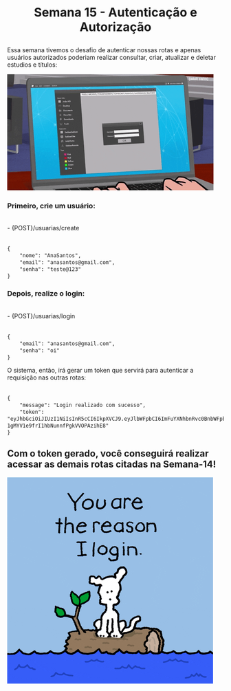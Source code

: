 <h1 align="center">
    <br>
    <p align="center">Semana 15 - Autenticação e Autorização<p>
</h1>


Essa semana tivemos o desafio de autenticar nossas rotas e apenas usuários autorizados poderiam realizar consultar, criar, atualizar e deletar estudios e títulos:

![gif "acess denied"](img/acessDenied.gif)

### Primeiro, crie um usuário:
<br>
- {POST}/usuarias/create
<br>
<br>

```
{
	"nome": "AnaSantos",
	"email": "anasantos@gmail.com",
	"senha": "teste@123"
}
```
### Depois, realize o login:
<br>
- {POST}/usuarias/login
<br>
<br>

```
{
	"email": "anasantos@gmail.com",
	"senha": "oi"
}
```

O sistema, então, irá gerar um token que servirá para autenticar a requisição nas outras rotas:
<br>
<br>

```
{
    "message": "Login realizado com sucesso",
    "token": "eyJhbGciOiJIUzI1NiIsInR5cCI6IkpXVCJ9.eyJlbWFpbCI6ImFuYXNhbnRvc0BnbWFpbC5jb20iLCJpYXQiOjE2Mjk3NjY2MTV9.CTLcEWf2Ut-1gMYV1e9frI1hbNunnfPgkVVOPAzihE8"
}
```

## Com o token gerado, você conseguirá realizar acessar as demais rotas citadas na Semana-14!

![gif "log in"](img/logIn.gif)